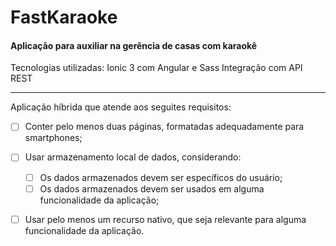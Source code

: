 # FastKaraoke

#### Aplicação para auxiliar na gerência de casas com karaokê


Tecnologias utilizadas: Ionic 3 com Angular e Sass
Integração com API REST

------------
Aplicação híbrida que atende aos seguites requisitos:

- [ ] Conter pelo menos duas páginas, formatadas adequadamente para smartphones;
- [ ] Usar armazenamento local de dados, considerando:
	- [ ] Os dados armazenados devem ser específicos do usuário;
	- [ ] Os dados armazenados devem ser usados em alguma funcionalidade da aplicação;
- [ ] Usar pelo menos um recurso nativo, que seja relevante para alguma funcionalidade da aplicação.

